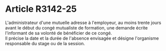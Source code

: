 # Article R3142-25

  
L'administrateur d'une mutuelle adresse à l'employeur, au moins trente jours avant le début du congé mutualiste de formation, une demande écrite l'informant de sa volonté de bénéficier de ce congé.   
Il précise la date et la durée de l'absence envisagée et désigne l'organisme responsable du stage ou de la session.